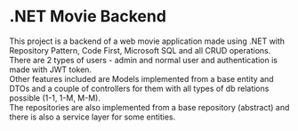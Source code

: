 # .NET Movie Backend
This project is a backend of a web movie application made using .NET with Repository Pattern, Code First, Microsoft SQL and all CRUD operations.\
There are 2 types of users - admin and normal user and authentication is made with JWT token.\
Other features included are Models implemented from a base entity and DTOs and a couple of controllers for them with all types of db relations possible (1-1, 1-M, M-M).\
The repositories are also implemented from a base repository (abstract) and there is also a service layer for some entities. 
